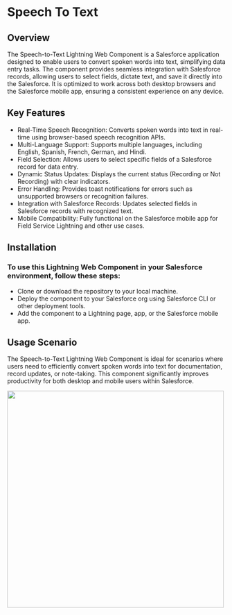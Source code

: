 # Speech To Text 

## Overview
The Speech-to-Text Lightning Web Component is a Salesforce application designed to enable users to convert spoken words into text, simplifying data entry tasks. The component provides seamless integration with Salesforce records, allowing users to select fields, dictate text, and save it directly into the Salesforce. It is optimized to work across both desktop browsers and the Salesforce mobile app, ensuring a consistent experience on any device.

## Key Features
<ul>
  <li> Real-Time Speech Recognition: Converts spoken words into text in real-time using browser-based speech recognition APIs.
</li>
<li> Multi-Language Support: Supports multiple languages, including English, Spanish, French, German, and Hindi.
</li>
<li>Field Selection: Allows users to select specific fields of a Salesforce record for data entry.
</li>
<li>Dynamic Status Updates: Displays the current status (Recording or Not Recording) with clear indicators.
</li>
<li> Error Handling: Provides toast notifications for errors such as unsupported browsers or recognition failures.
</li>
<li> Integration with Salesforce Records: Updates selected fields in Salesforce records with recognized text.
</li>

<li>Mobile Compatibility: Fully functional on the Salesforce mobile app for Field Service Lightning and other use cases.
</li>


</ul>

## Installation
### To use this Lightning Web Component in your Salesforce environment, follow these steps:
<ul>
  <li>Clone or download the repository to your local machine.
</li>
    <li>Deploy the component to your Salesforce org using Salesforce CLI or other deployment tools.
</li>
  <li> Add the component to a Lightning page, app, or the Salesforce mobile app.
</li>

</ul>

## Usage Scenario

The Speech-to-Text Lightning Web Component is ideal for scenarios where users need to efficiently convert spoken words into text for documentation, record updates, or note-taking. This component significantly improves productivity for both desktop and mobile users within Salesforce.

<img src='https://github.com/user-attachments/assets/53f59614-475d-4f68-9877-7e4529ac3809' height='500' width='500'/>
